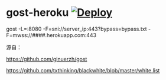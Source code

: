 # gost-heroku [![Deploy](https://www.herokucdn.com/deploy/button.png)](https://heroku.com/deploy)

gost -L=:8080 -F=sni://server_ip:443?bypass=bypass.txt -F=mwss://####.herokuapp.com:443

源自：

https://github.com/ginuerzh/gost

https://github.com/txthinking/blackwhite/blob/master/white.list

